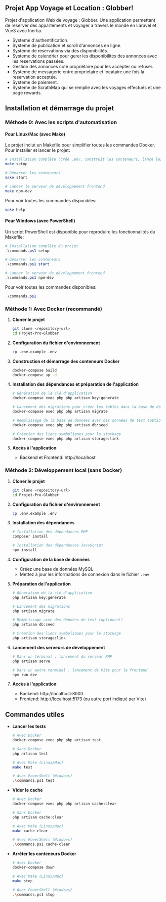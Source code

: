 ## Projet App Voyage et Location : Globber!

Projet d'application Web de voyage : Globber.
Une application permettant de reserver des appartements et voyager a travers le monde en Laravel et Vue3 avec Inertia.

- Systeme d'authentification.
- Systeme de publication et scroll d'annonces en ligne.
- Systeme de reservations via des disponibilités.
- Systeme de calendrier pour gerer les disponibilités des annonces avec les reservations passées.
- Gestion des annonces coté propriétaire pour les accepter ou refuser.
- Systeme de messagerie entre proprietaire et locataire une fois la reservation acceptée.
- Systeme de paiement.
- Systeme de ScrathMap qui se remplie avec les voyages effectués et une page rewards.

## Installation et démarrage du projet

### Méthode 0: Avec les scripts d'automatisation

#### Pour Linux/Mac (avec Make)

Le projet inclut un Makefile pour simplifier toutes les commandes Docker. Pour installer et lancer le projet:

```bash
# Installation complète (crée .env, construit les conteneurs, lance les migrations, les seeders, etc.)
make setup

# Démarrer les conteneurs
make start

# Lancer le serveur de développement frontend
make npm-dev
```

Pour voir toutes les commandes disponibles:
```bash
make help
```

#### Pour Windows (avec PowerShell)

Un script PowerShell est disponible pour reproduire les fonctionnalités du Makefile:

```powershell
# Installation complète du projet
.\commands.ps1 setup

# Démarrer les conteneurs
.\commands.ps1 start

# Lancer le serveur de développement frontend
.\commands.ps1 npm-dev
```

Pour voir toutes les commandes disponibles:
```powershell
.\commands.ps1
```

### Méthode 1: Avec Docker (recommandé)

1. **Cloner le projet**
   ```bash
   git clone <repository-url>
   cd Projet-Pro-Globber
   ```

2. **Configuration du fichier d'environnement**
   ```bash
   cp .env.example .env
   ```

3. **Construction et démarrage des conteneurs Docker**
   ```bash
   docker-compose build
   docker-compose up -d
   ```

4. **Installation des dépendances et préparation de l'application**
   ```bash
   # Génération de la clé d'application
   docker-compose exec php php artisan key:generate
   
   # Lancement des migrations pour créer les tables dans la base de données
   docker-compose exec php php artisan migrate
   
   # Remplissage de la base de données avec des données de test (optionnel)
   docker-compose exec php php artisan db:seed
   
   # Création des liens symboliques pour le stockage
   docker-compose exec php php artisan storage:link
   ```

5. **Accès à l'application**
   - Backend et Frontend: http://localhost

### Méthode 2: Développement local (sans Docker)

1. **Cloner le projet**
   ```bash
   git clone <repository-url>
   cd Projet-Pro-Globber
   ```

2. **Configuration du fichier d'environnement**
   ```bash
   cp .env.example .env
   ```

3. **Installation des dépendances**
   ```bash
   # Installation des dépendances PHP
   composer install
   
   # Installation des dépendances JavaScript
   npm install
   ```

4. **Configuration de la base de données**
   - Créez une base de données MySQL
   - Mettez à jour les informations de connexion dans le fichier `.env`

5. **Préparation de l'application**
   ```bash
   # Génération de la clé d'application
   php artisan key:generate
   
   # Lancement des migrations
   php artisan migrate
   
   # Remplissage avec des données de test (optionnel)
   php artisan db:seed
   
   # Création des liens symboliques pour le stockage
   php artisan storage:link
   ```

6. **Lancement des serveurs de développement**
   ```bash
   # Dans un terminal : lancement du serveur PHP
   php artisan serve
   
   # Dans un autre terminal : lancement de Vite pour le frontend
   npm run dev
   ```

7. **Accès à l'application**
   - Backend: http://localhost:8000
   - Frontend: http://localhost:5173 (ou autre port indiqué par Vite)

## Commandes utiles

- **Lancer les tests**
  ```bash
  # Avec Docker
  docker-compose exec php php artisan test
  
  # Sans Docker
  php artisan test
  
  # Avec Make (Linux/Mac)
  make test
  
  # Avec PowerShell (Windows)
  .\commands.ps1 test
  ```

- **Vider le cache**
  ```bash
  # Avec Docker
  docker-compose exec php php artisan cache:clear
  
  # Sans Docker
  php artisan cache:clear
  
  # Avec Make (Linux/Mac)
  make cache-clear
  
  # Avec PowerShell (Windows)
  .\commands.ps1 cache-clear
  ```

- **Arrêter les conteneurs Docker**
  ```bash
  # Avec Docker
  docker-compose down
  
  # Avec Make (Linux/Mac)
  make stop
  
  # Avec PowerShell (Windows)
  .\commands.ps1 stop
  ```
